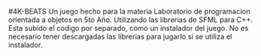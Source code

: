 #4K-BEATS
Un juego hecho para la materia Laboratorio de programacion orientada a objetos en 5to Año.
Utilizando las librerias de SFML para C++. Esta subido el codigo por separado, como un instalador del juego. No es necesario tener descargadas las librerias para jugarlo si se utiliza el instalador.
